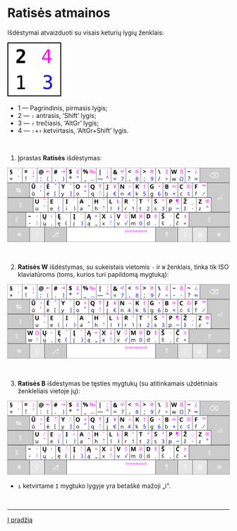 
# Ratisės atmainos

Išdėstymai atvaizduoti su visais keturių lygių ženklais:

![Išdėstymo lygiai](images/zenklu-lygiai.svg)

+ 1 — Pagrindinis, pirmasis lygis;
+ 2 — ```⇧``` antrasis, ‘Shift’ lygis;
+ 3 — ```⇮``` trečiasis, ‘AltGr’ lygis;
+ 4 — ```⇧```+```⇮``` ketvirtasis, ‘AltGr+Shift’ lygis.

<br>

1. Įprastas __Ratisės__ išdėstymas:

![Ratisės išdėstymo klaviatūros ženklai](images/kb-lt-ratise-visi-zenklai.svg)

<br>

2. __Ratisės W__ išdėstymas, su sukeistais vietomis ```-``` ir ```W``` ženklais, tinka tik ISO klaviatūroms (toms, kurios turi papildomą mygtuką):

![Ratisės W išdėstymo klaviatūros ženklai](images/kb-lt-ratise-w-visi-zenklai.svg)

<br>

3. __Ratisės B__ išdėstymas be tęsties mygtukų (su atitinkamais uždėtiniais ženkleliais vietoje jų):

![Ratisės B išdėstymo klaviatūros ženklai](images/kb-lt-ratise-b-visi-zenklai.svg)

  + ```ı``` ketvirtame ```I``` mygtuko lygyje yra betaškė mažoji „i“.

<br>

-------------------------

[Į pradžią](../README.md)
